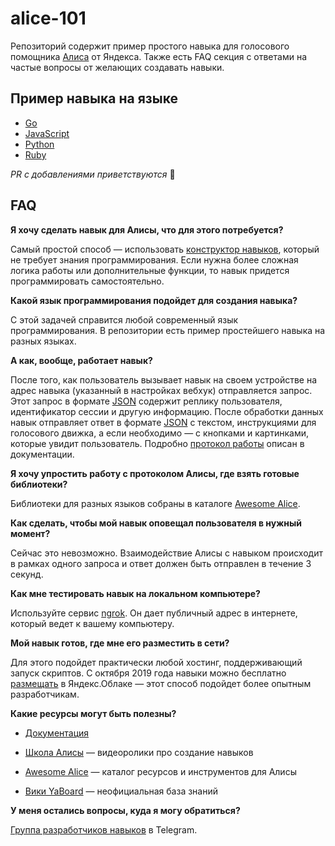 # alice-101

Репозиторий содержит пример простого навыка для голосового помощника [Алиса](https://yandex.ru/alice) от Яндекса. Также есть FAQ секция с ответами на частые вопросы от желающих создавать навыки.

## Пример навыка на языке

- [Go](/go/README.md)
- [JavaScript](/js/README.md)
- [Python](/python/README.md)
- [Ruby](/ruby/README.md)

_PR с добавлениями приветствуются_ 🤗

## FAQ

**Я хочу сделать навык для Алисы, что для этого потребуется?**

Самый простой способ — использовать [конструктор навыков](https://github.com/sameoldmadness/awesome-alice#Конструкторы-и-платформы), который не требует знания программирования. Если нужна более сложная логика работы или дополнительные функции, то навык придется программировать самостоятельно.

**Какой язык программирования подойдет для создания навыка?**

С этой задачей справится любой современный язык программирования. В репозитории есть пример простейшего навыка на разных языках.

**А как, вообще, работает навык?**

После того, как пользователь вызывает навык на своем устройстве на адрес навыка (указанный в настройках вебхук) отправляется запрос. Этот запрос в формате [JSON](https://ru.wikipedia.org/wiki/JSON) содержит реплику пользователя, идентификатор сессии и другую информацию. После обработки данных навык отправляет ответ в формате [JSON](https://ru.wikipedia.org/wiki/JSON) с текстом, инструкциями для голосового движка, а если необходимо — с кнопками и картинками, которые увидит пользователь. Подробно [протокол работы](https://yandex.ru/dev/dialogs/alice/doc/protocol-docpage) описан в документации.

**Я хочу упростить работу с протоколом Алисы, где взять готовые библиотеки?**

Библиотеки для разных языков собраны в каталоге [Awesome Alice](https://github.com/sameoldmadness/awesome-alice#sdk).

**Как сделать, чтобы мой навык оповещал пользователя в нужный момент?**

Сейчас это невозможно. Взаимодействие Алисы с навыком происходит в рамках одного запроса и ответ должен быть отправлен в течение 3 секунд.

**Как мне тестировать навык на локальном компьютере?**

Используйте сервис [ngrok](https://ngrok.com). Он дает публичный адрес в интернете, который ведет к вашему компьютеру.

**Мой навык готов, где мне его разместить в сети?**

Для этого подойдет практически любой хостинг, поддерживающий запуск скриптов. С октября 2019 года навыки можно бесплатно [размещать](https://yandex.ru/blog/dialogs/navyki-alisy-teper-mozhno-razmeschat-v-yandeks-oblake-besplatno-i-prosto) в Яндекс.Облаке — этот способ подойдет более опытным разработчикам.

**Какие ресурсы могут быть полезны?**

- [Документация](https://yandex.ru/dev/dialogs/alice/doc/about-docpage)

- [Школа Алисы](https://www.youtube.com/channel/UCzQZwJjg0_1RyYPWB9sc4Wg) — видеоролики про создание навыков
- [Awesome Alice](https://github.com/sameoldmadness/awesome-alice) — каталог ресурсов и инструментов для Алисы
- [Вики YaBoard](https://wiki.yaboard.com) — неофициальная база знаний

**У меня остались вопросы, куда я могу обратиться?**

[Группа разработчиков навыков](https://t.me/yadialogschat) в Telegram.
